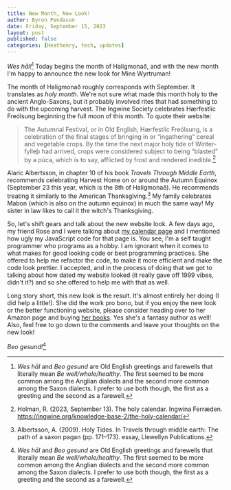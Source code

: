```yaml
---
title: New Month, New Look!
author: Byron Pendason
date: Friday, September 15, 2023
layout: post
published: false
categories: [Heathenry, tech, updates]
---
```


*Wes hāl!*[^1] Today begins the month of Haligmonað, and with the new month I'm happy to announce the new look for Mine Wyrtruman!

The month of Haligmonað roughly corresponds with September. It translates as *holy month*. We're not sure what made this month holy to the ancient Anglo-Saxons, but it probably involved rites that had something to do with the upcoming harvest. The Ingwine Society celebrates Hærfestlíc Freólsung beginning the full moon of this month. To quote their website:

> The Autumnal Festival, or in Old English, Hærfestlíc Freólsung, is a celebration of the final stages of bringing in or “ingathering” cereal and vegetable crops. By the time the next major holy tide of Winter-fylleþ had arrived, crops were considered subject to being “blasted” by a púca, which is to say, afflicted by frost and rendered inedible.[^3]

Alaric Albertsson, in chapter 10 of his book *Travels Through Middle Earth*, recommends celebrating Harvest Home on or around the Autumn Equinox (September 23 this year, which is the 8th of Haligmonað). He recommends treating it similarly to the American Thanksgiving.[^2] My family celebrates Mabon (which is also on the autumn equinox) in much the same way! My sister in law likes to call it the witch's Thanksgiving.

So, let's shift gears and talk about the new website look. A few days ago, my friend Rose and I were talking about [my calendar page](https://www.minewyrtruman.com/anglosaxoncalendar) and I mentioned how ugly my JavaScript code for that page is. You see, I'm a self taught programmer who programs as a hobby. I am ignorant when it comes to what makes for good looking code or best programming practices. She offered to help me refactor the code, to make it more efficient and make the code look prettier. I accepted, and in the process of doing that we got to talking about how dated my website looked (it really gave off 1999 vibes, didn't it?) and so she offered to help me with that as well.

Long story short, this new look is the result. It's almost entirely her doing (I did help a little!). She did the work pro bono, but if you enjoy the new look or the better functioning website, please consider heading over to her Amazon page and buying [her books](https://www.amazon.com/stores/Sara-Cleveland/author/B00TGVU086). Yes  she's a fantasy author as well! Also, feel free to go down to the comments and leave your thoughts on the new look!

*Beo gesund!*[^1]

[^1]: *Wes hāl* and *Beo gesund* are Old English greetings and farewells that literally mean *Be well/whole/healthy*. The first seemed to be more common among the Anglian dialects and the second more common among the Saxon dialects. I prefer to use both though, the first as a greeting and the second as a farewell.

[^2]: Albertsson, A. (2009). Holy Tides. In Travels through middle earth: The path of a saxon pagan (pp. 171–173). essay, Llewellyn Publications.

[^3]: Holman, R. (2023, September 13). The holy calendar. Ingwina Ferræden. https://ingwine.org/knowledge-base-2/the-holy-calendar/
